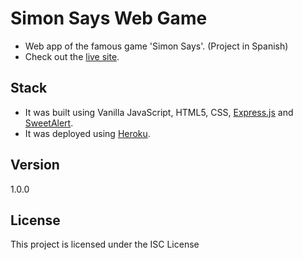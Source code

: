 # Simon Says Web Game

- Web app of the famous game 'Simon Says'. (Project in Spanish)
- Check out the [live site](https://simon-says-es.herokuapp.com/).

## Stack

- It was built using Vanilla JavaScript, HTML5, CSS, [Express.js](https://expressjs.com/) and [SweetAlert](https://sweetalert.js.org/).
- It was deployed using [Heroku](https://www.heroku.com/platform).

## Version

1.0.0

## License

This project is licensed under the ISC License